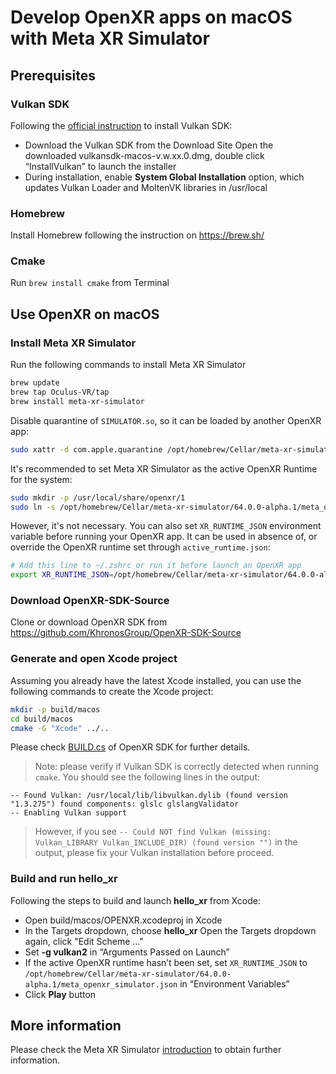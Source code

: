 # Develop OpenXR apps on macOS with Meta XR Simulator

## Prerequisites

### Vulkan SDK 

Following the [official instruction](https://vulkan.lunarg.com/doc/sdk/latest/mac/getting_started.html) to install Vulkan SDK:
* Download the Vulkan SDK from the Download Site
Open the downloaded vulkansdk-macos-v.w.xx.0.dmg, double click “InstallVulkan” to launch the installer
* During installation, enable **System Global Installation** option, which updates Vulkan Loader and MoltenVK libraries in /usr/local

### Homebrew
Install Homebrew following the instruction on https://brew.sh/ 

### Cmake
Run `brew install cmake` from Terminal

## Use OpenXR on macOS

### Install Meta XR Simulator

Run the following commands to install Meta XR Simulator

```bash
brew update
brew tap Oculus-VR/tap
brew install meta-xr-simulator
```

Disable quarantine of `SIMULATOR.so`, so it can be loaded by another OpenXR app:

```bash
sudo xattr -d com.apple.quarantine /opt/homebrew/Cellar/meta-xr-simulator/64.0.0-alpha.1/SIMULATOR.so
```

It's recommended to set Meta XR Simulator as the active OpenXR Runtime for the system:

```bash
sudo mkdir -p /usr/local/share/openxr/1
sudo ln -s /opt/homebrew/Cellar/meta-xr-simulator/64.0.0-alpha.1/meta_openxr_simulator.json /usr/local/share/openxr/1/active_runtime.json
```

However, it's not necessary. You can also set `XR_RUNTIME_JSON` environment variable before running your OpenXR app. It can be used in absence of, or override the OpenXR runtime set through `active_runtime.json`:

```bash
# Add this line to ~/.zshrc or run it before launch an OpenXR app
export XR_RUNTIME_JSON=/opt/homebrew/Cellar/meta-xr-simulator/64.0.0-alpha.1/meta_openxr_simulator.json
```

### Download OpenXR-SDK-Source

Clone or download OpenXR SDK from https://github.com/KhronosGroup/OpenXR-SDK-Source

### Generate and open Xcode project

Assuming you already have the latest Xcode installed, you can use the following commands to create the Xcode project:

```bash
mkdir -p build/macos
cd build/macos
cmake -G "Xcode" ../..
```

Please check [BUILD.cs](https://github.com/KhronosGroup/OpenXR-SDK-Source/blob/main/BUILDING.md) of OpenXR SDK for further details.

> Note: please verify if Vulkan SDK is correctly detected when running `cmake`. You should see the following lines in the output:
```
-- Found Vulkan: /usr/local/lib/libvulkan.dylib (found version "1.3.275") found components: glslc glslangValidator
-- Enabling Vulkan support
```
> However, if you see `-- Could NOT find Vulkan (missing: Vulkan_LIBRARY Vulkan_INCLUDE_DIR) (found version "")` in the output, please fix your Vulkan installation before proceed.

### Build and run hello_xr

Following the steps to build and launch **hello_xr** from Xcode:
* Open build/macos/OPENXR.xcodeproj in Xcode
* In the Targets dropdown, choose **hello_xr**
Open the Targets dropdown again, click "Edit Scheme …"
* Set **-g vulkan2** in “Arguments Passed on Launch”
* If the active OpenXR runtime hasn’t been set, set `XR_RUNTIME_JSON` to `/opt/homebrew/Cellar/meta-xr-simulator/64.0.0-alpha.1/meta_openxr_simulator.json` in “Environment Variables”
* Click **Play** button

## More information

Please check the Meta XR Simulator [introduction](https://developer.oculus.com/documentation/native/xrsim-intro/) to obtain further information.